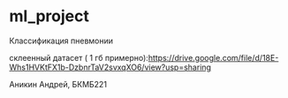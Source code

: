 # ml_project
Классификация пневмонии


склеенный датасет ( 1 гб примерно):https://drive.google.com/file/d/18E-Whs1HVKtFX1b-DzbnrTaV2svxqXO6/view?usp=sharing


Аникин Андрей, БКМБ221
